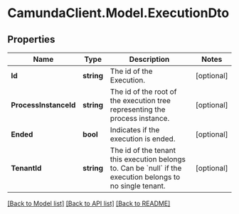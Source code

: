 # CamundaClient.Model.ExecutionDto
## Properties

Name | Type | Description | Notes
------------ | ------------- | ------------- | -------------
**Id** | **string** | The id of the Execution. | [optional] 
**ProcessInstanceId** | **string** | The id of the root of the execution tree representing the process instance. | [optional] 
**Ended** | **bool** | Indicates if the execution is ended. | [optional] 
**TenantId** | **string** | The id of the tenant this execution belongs to. Can be &#x60;null&#x60; if the execution belongs to no single tenant. | [optional] 

[[Back to Model list]](../README.md#documentation-for-models) [[Back to API list]](../README.md#documentation-for-api-endpoints) [[Back to README]](../README.md)

